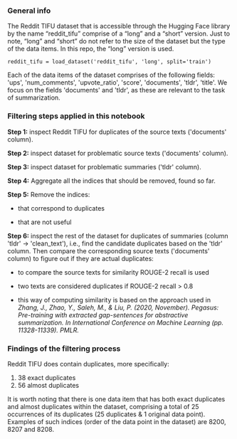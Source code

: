 ### General info

The Reddit TIFU dataset that is accessible through the Hugging Face library by the name “reddit_tifu” comprise of a “long” and a “short” version. Just to note, “long” and “short” do not refer to the size of the dataset but the type of the data items. In this repo, the “long” version is used.

    reddit_tifu = load_dataset('reddit_tifu', 'long', split='train')

Each of the data items of the dataset comprises of the following fields: 'ups', 'num_comments', 'upvote_ratio', 'score', 'documents', 'tldr', 'title'.
We focus on the fields 'documents' and 'tldr', as these are relevant to the task of summarization.



### Filtering steps applied in this notebook


**Step 1:** inspect Reddit TIFU for duplicates of the source texts ('documents' column).

**Step 2:** inspect dataset for problematic source texts ('documents' column).

**Step 3:** inspect dataset for problematic summaries ('tldr' column).

**Step 4:** Aggregate all the indices that should be removed, found so far.

**Step 5:** Remove the indices:

  * that correspond to duplicates
    
  * that are not useful

**Step 6:**  inspect the rest of the dataset for duplicates of summaries (column 'tldr' -> 'clean_text'), i.e., find the candidate duplicates based on the 'tldr' column. Then compare the corresponding source texts ('documents' column) to figure out if they are actual duplicates:

  * to compare the source texts for similarity ROUGE-2 recall is used

  * two texts are considered duplicates if ROUGE-2 recall > 0.8 
    
  * this way of computing similarity is based on the approach used in *Zhang, J., Zhao, Y., Saleh, M., & Liu, P. (2020, November). Pegasus: Pre-training with extracted gap-sentences for abstractive summarization. In International Conference on Machine Learning (pp. 11328-11339). PMLR.*


    
### Findings of the filtering process


Reddit TIFU does contain duplicates, more specifically:
1. 38 exact duplicates
2. 56 almost duplicates

It is worth noting that there is one data item that has both exact duplicates and almost duplicates within the dataset, comprising a total of 25 occurrences of its duplicates (25 duplicates & 1 original data point). Examples of such indices (order of the data point in the dataset) are 8200, 8207 and 8208.
 
